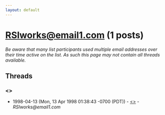 ```yaml
---
layout: default
---
```


# RSIworks@email1.com (1 posts)

_Be aware that many list participants used multiple email addresses over their time active on the list. As such this page may not contain all threads available._

## Threads

### <>
+ 1998-04-13 (Mon, 13 Apr 1998 01:38:43 -0700 (PDT)) - [<>](/archive/1998/04/43c1120273e1451310f8b13336ebb714ec2884154838c7a0e122e42d3adfc47a) - _RSIworks@email1.com_

